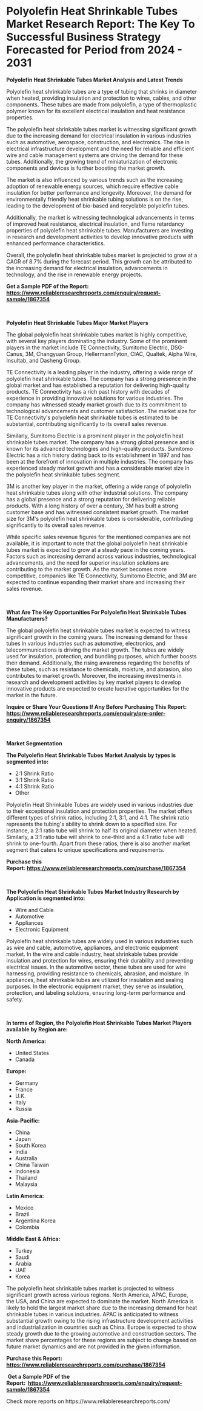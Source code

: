<p><h1>Polyolefin Heat Shrinkable Tubes Market Research Report: The Key To Successful Business Strategy Forecasted for Period from 2024 - 2031</h1></p><p><strong>Polyolefin Heat Shrinkable Tubes Market Analysis and Latest Trends</strong></p>
<p><p>Polyolefin heat shrinkable tubes are a type of tubing that shrinks in diameter when heated, providing insulation and protection to wires, cables, and other components. These tubes are made from polyolefin, a type of thermoplastic polymer known for its excellent electrical insulation and heat resistance properties.</p><p>The polyolefin heat shrinkable tubes market is witnessing significant growth due to the increasing demand for electrical insulation in various industries such as automotive, aerospace, construction, and electronics. The rise in electrical infrastructure development and the need for reliable and efficient wire and cable management systems are driving the demand for these tubes. Additionally, the growing trend of miniaturization of electronic components and devices is further boosting the market growth.</p><p>The market is also influenced by various trends such as the increasing adoption of renewable energy sources, which require effective cable insulation for better performance and longevity. Moreover, the demand for environmentally friendly heat shrinkable tubing solutions is on the rise, leading to the development of bio-based and recyclable polyolefin tubes.</p><p>Additionally, the market is witnessing technological advancements in terms of improved heat resistance, electrical insulation, and flame retardancy properties of polyolefin heat shrinkable tubes. Manufacturers are investing in research and development activities to develop innovative products with enhanced performance characteristics.</p><p>Overall, the polyolefin heat shrinkable tubes market is projected to grow at a CAGR of 8.7% during the forecast period. This growth can be attributed to the increasing demand for electrical insulation, advancements in technology, and the rise in renewable energy projects.</p></p>
<p><strong>Get a Sample PDF of the Report:&nbsp; <a href="https://www.reliableresearchreports.com/enquiry/request-sample/1867354">https://www.reliableresearchreports.com/enquiry/request-sample/1867354</a></strong></p>
<p>&nbsp;</p>
<p><strong>Polyolefin Heat Shrinkable Tubes Major Market Players</strong></p>
<p><p>The global polyolefin heat shrinkable tubes market is highly competitive, with several key players dominating the industry. Some of the prominent players in the market include TE Connectivity, Sumitomo Electric, DSG-Canus, 3M, Changyuan Group, HellermannTyton, CIAC, Qualtek, Alpha Wire, Insultab, and Dasheng Group.</p><p>TE Connectivity is a leading player in the industry, offering a wide range of polyolefin heat shrinkable tubes. The company has a strong presence in the global market and has established a reputation for delivering high-quality products. TE Connectivity has a rich past history with decades of experience in providing innovative solutions for various industries. The company has witnessed steady market growth due to its commitment to technological advancements and customer satisfaction. The market size for TE Connectivity's polyolefin heat shrinkable tubes is estimated to be substantial, contributing significantly to its overall sales revenue.</p><p>Similarly, Sumitomo Electric is a prominent player in the polyolefin heat shrinkable tubes market. The company has a strong global presence and is known for its advanced technologies and high-quality products. Sumitomo Electric has a rich history dating back to its establishment in 1897 and has been at the forefront of innovation in multiple industries. The company has experienced steady market growth and has a considerable market size in the polyolefin heat shrinkable tubes segment.</p><p>3M is another key player in the market, offering a wide range of polyolefin heat shrinkable tubes along with other industrial solutions. The company has a global presence and a strong reputation for delivering reliable products. With a long history of over a century, 3M has built a strong customer base and has witnessed consistent market growth. The market size for 3M's polyolefin heat shrinkable tubes is considerable, contributing significantly to its overall sales revenue.</p><p>While specific sales revenue figures for the mentioned companies are not available, it is important to note that the global polyolefin heat shrinkable tubes market is expected to grow at a steady pace in the coming years. Factors such as increasing demand across various industries, technological advancements, and the need for superior insulation solutions are contributing to the market growth. As the market becomes more competitive, companies like TE Connectivity, Sumitomo Electric, and 3M are expected to continue expanding their market share and increasing their sales revenue.</p></p>
<p>&nbsp;</p>
<p><strong>What Are The Key Opportunities For Polyolefin Heat Shrinkable Tubes Manufacturers?</strong></p>
<p><p>The global polyolefin heat shrinkable tubes market is expected to witness significant growth in the coming years. The increasing demand for these tubes in various industries such as automotive, electronics, and telecommunications is driving the market growth. The tubes are widely used for insulation, protection, and bundling purposes, which further boosts their demand. Additionally, the rising awareness regarding the benefits of these tubes, such as resistance to chemicals, moisture, and abrasion, also contributes to market growth. Moreover, the increasing investments in research and development activities by key market players to develop innovative products are expected to create lucrative opportunities for the market in the future.</p></p>
<p><strong>Inquire or Share Your Questions If Any Before Purchasing This Report: <a href="https://www.reliableresearchreports.com/enquiry/pre-order-enquiry/1867354">https://www.reliableresearchreports.com/enquiry/pre-order-enquiry/1867354</a></strong></p>
<p>&nbsp;</p>
<p><strong>Market Segmentation</strong></p>
<p><strong>The Polyolefin Heat Shrinkable Tubes Market Analysis by types is segmented into:</strong></p>
<p><ul><li>2:1 Shrink Ratio</li><li>3:1 Shrink Ratio</li><li>4:1 Shrink Ratio</li><li>Other</li></ul></p>
<p><p>Polyolefin Heat Shrinkable Tubes are widely used in various industries due to their exceptional insulation and protection properties. The market offers different types of shrink ratios, including 2:1, 3:1, and 4:1. The shrink ratio represents the tubing's ability to shrink down to a specified size. For instance, a 2:1 ratio tube will shrink to half its original diameter when heated. Similarly, a 3:1 ratio tube will shrink to one-third and a 4:1 ratio tube will shrink to one-fourth. Apart from these ratios, there is also another market segment that caters to unique specifications and requirements.</p></p>
<p><strong>Purchase this Report:&nbsp;<a href="https://www.reliableresearchreports.com/purchase/1867354">https://www.reliableresearchreports.com/purchase/1867354</a></strong></p>
<p>&nbsp;</p>
<p><strong>The Polyolefin Heat Shrinkable Tubes Market Industry Research by Application is segmented into:</strong></p>
<p><ul><li>Wire and Cable</li><li>Automotive</li><li>Appliances</li><li>Electronic Equipment</li></ul></p>
<p><p>Polyolefin heat shrinkable tubes are widely used in various industries such as wire and cable, automotive, appliances, and electronic equipment market. In the wire and cable industry, heat shrinkable tubes provide insulation and protection for wires, ensuring their durability and preventing electrical issues. In the automotive sector, these tubes are used for wire harnessing, providing resistance to chemicals, abrasion, and moisture. In appliances, heat shrinkable tubes are utilized for insulation and sealing purposes. In the electronic equipment market, they serve as insulation, protection, and labeling solutions, ensuring long-term performance and safety.</p></p>
<p>&nbsp;</p>
<p><strong>In terms of Region, the Polyolefin Heat Shrinkable Tubes Market Players available by Region are:</strong></p>
<p>
    <p> <strong> North America: </strong>
        <ul>
            <li>United States</li>
            <li>Canada</li>
        </ul>
        </p> 
    <p> <strong> Europe: </strong>
        <ul>
            <li>Germany</li>
            <li>France</li>
            <li>U.K.</li>
            <li>Italy</li>
            <li>Russia</li>
        </ul>
        </p> 
    <p> <strong> Asia-Pacific: </strong>
        <ul>
            <li>China</li>
            <li>Japan</li>
            <li>South Korea</li>
            <li>India</li>
            <li>Australia</li>
            <li>China Taiwan</li>
            <li>Indonesia</li>
            <li>Thailand</li>
            <li>Malaysia</li>
        </ul>
        </p> 
    <p> <strong> Latin America: </strong>
        <ul>
            <li>Mexico</li>
            <li>Brazil</li>
            <li>Argentina Korea</li>
            <li>Colombia</li>
        </ul>
        </p> 
    <p> <strong> Middle East & Africa: </strong>
        <ul>
            <li>Turkey</li>
            <li>Saudi</li>
            <li>Arabia</li>
            <li>UAE</li>
            <li>Korea</li>
        </ul>
    </p>
    </p>
<p><p>The polyolefin heat shrinkable tubes market is projected to witness significant growth across various regions. North America, APAC, Europe, the USA, and China are expected to dominate the market. North America is likely to hold the largest market share due to the increasing demand for heat shrinkable tubes in various industries. APAC is anticipated to witness substantial growth owing to the rising infrastructure development activities and industrialization in countries such as China. Europe is expected to show steady growth due to the growing automotive and construction sectors. The market share percentages for these regions are subject to change based on future market dynamics and are not provided in the given information.</p></p>
<p><strong>Purchase this Report: <a href="https://www.reliableresearchreports.com/purchase/1867354">https://www.reliableresearchreports.com/purchase/1867354</a></strong></p>
<p>&nbsp;<strong>Get a Sample PDF of the Report:&nbsp;&nbsp;<a href="https://www.reliableresearchreports.com/enquiry/request-sample/1867354">https://www.reliableresearchreports.com/enquiry/request-sample/1867354</a></strong></p>
<p><strong></strong></p>
<p>Check more reports on https://www.reliableresearchreports.com/</p>